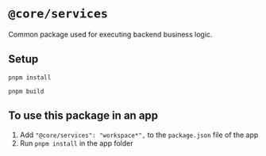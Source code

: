 # `@core/services`

Common package used for executing backend business logic.

## Setup

```
pnpm install

pnpm build
```

## To use this package in an app

1. Add `"@core/services": "workspace*",` to the `package.json` file of the app
2. Run `pnpm install` in the app folder

